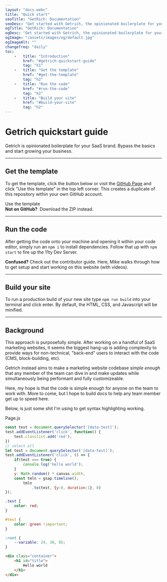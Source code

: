 ```yaml
---
layout: "docs.webc"
title: "Quick start"
seoTitle: "GetRich: Documentation"
seoDesc: "Get started with Getrich, the opinionated boilerplate for your SaaS brand."
ogTitle: "GetRich: Documentation"
ogDesc: "Get started with Getrich, the opinionated boilerplate for your SaaS brand."
ogImage: "/assets/images/og/default.jpg"
ogImageAlt: ""
changefreq: "daily"
toc:
    -   title: "Introduction"
        href: "#getrich-quickstart-guide"
        tag: "h1"
    -   title: "Get the template"
        href: "#get-the-template"
        tag: "h2"
    -   title: "Run the code"
        href: "#run-the-code"
        tag: "h2"
    -   title: "Build your site"
        href: "#build-your-site"
        tag: "h2"
---
```


# Getrich quickstart guide

<p class="intro">Getrich is opinionated boilerplate for your SaaS brand. Bypass the basics and start growing your business.</p>

---

## Get the template

To get the template, click the button below or visit the [GitHub Page](https://github.com/stillingdesign/getrich) and click "Use this template" in the top left corner. This creates a duplicate of this repository within your own GitHub account.

<div class="flex flex-col justify-start md:flex-row md:items-center gap-16 mt-24">
    <link-btn href="https://github.com/new?template_name=getrich&template_owner=stillingdesign" class="variant-primary size-md" target="_blank">
        Use the template
        <github slot="left" class="-mt-2 mr-4"></github>
    </link-btn>
    <div class="relative w-full flex items-center justify-center py-10 px-16 bg-middleground rounded-6 border border-headline/10 text-14/140">
        <strong>Not on GitHub?&nbsp;</strong> <link-txt class="variant-text" href="https://github.com/stillingdesign/getrich/archive/refs/heads/main.zip" target="_blank">Download the ZIP instead.</link-txt>
    </div>
</div>

---

## Run the code

After getting the code onto your machine and opening it within your code editor, simply run an `npm i` to install dependencies. Follow that up with `npm start` to fire up the <link-txt class="variant-text" href="https://www.11ty.dev/docs/dev-server/" target="_blank">11ty Dev Server.</link-txt>

<md-block>
    <strong>Confused?</strong> Check out the <link-txt class="variant-text" href="/docs/how-it-works/">contributor guide.</link-txt> Here, Mike walks through how to get setup and start working on this website (with videos).
</md-block>

---

## Build your site

To run a production build of your new site type `npm run build` into your terminal and click enter. By default, the HTML, CSS, and Javascript will be minified.

---

## Background

This approach is purposefully simple. After working on a handful of SaaS marketing websites, it seems the biggest hang-up is adding complexity to provide ways for non-technical, "back-end" users to interact with the code (CMS, block-building, etc).

Getrich instead aims to make a marketing website codebase _simple enough_ that any member of the team can dive in and make updates while simultaneously being performant and fully customizeable.

Here, my hope is that the code is simple enough for anyone on the team to work with. More to come, but I hope to build docs to help any team member get up to speed here.

Below, is just some shit I'm using to get syntax highlighting working.

<md-code>
    Page.js
</md-code>

``` js
const test = document.querySelector('[data-test]');
test.addEventListener('click', function() {
    test.classlist.add('red');
})
// select all
let test = document.querySelector('[data-test]');
test.addEventListener('click', () => {
    if(test === true) {
        console.log('hello world');
    }
    y: Math.random() * canvas.width,
    const tmln = gsap.timeline();
        tmln
            .to(test, {y:0, duration:1}, 0)
});
```

``` css
.test {
    color: red;
}

#test {
    color: green !important;
}

:root {
    --variable: 24, 38, 95;
}
```

``` html
<div class="container">
    <h1 id="title">
        Hello world
    </h1>
</div>
```